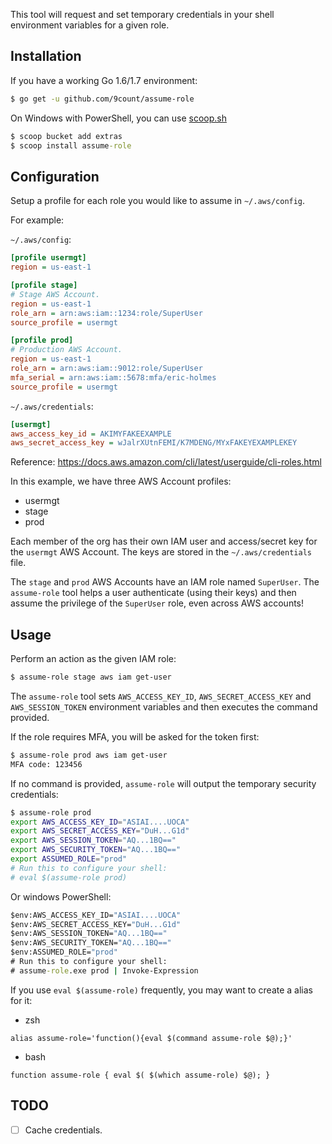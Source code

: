 This tool will request and set temporary credentials in your shell environment variables for a given role.

## Installation

If you have a working Go 1.6/1.7 environment:

```bash
$ go get -u github.com/9count/assume-role
```

On Windows with PowerShell, you can use [scoop.sh](http://scoop.sh/)

```cmd
$ scoop bucket add extras
$ scoop install assume-role
```

## Configuration

Setup a profile for each role you would like to assume in `~/.aws/config`.

For example:

`~/.aws/config`:

```ini
[profile usermgt]
region = us-east-1

[profile stage]
# Stage AWS Account.
region = us-east-1
role_arn = arn:aws:iam::1234:role/SuperUser
source_profile = usermgt

[profile prod]
# Production AWS Account.
region = us-east-1
role_arn = arn:aws:iam::9012:role/SuperUser
mfa_serial = arn:aws:iam::5678:mfa/eric-holmes
source_profile = usermgt
```

`~/.aws/credentials`:

```ini
[usermgt]
aws_access_key_id = AKIMYFAKEEXAMPLE
aws_secret_access_key = wJalrXUtnFEMI/K7MDENG/MYxFAKEYEXAMPLEKEY
```

Reference: https://docs.aws.amazon.com/cli/latest/userguide/cli-roles.html

In this example, we have three AWS Account profiles:

 * usermgt
 * stage
 * prod

Each member of the org has their own IAM user and access/secret key for the `usermgt` AWS Account.
The keys are stored in the `~/.aws/credentials` file.

The `stage` and `prod` AWS Accounts have an IAM role named `SuperUser`.
The `assume-role` tool helps a user authenticate (using their keys) and then assume the privilege of the `SuperUser` role, even across AWS accounts!

## Usage

Perform an action as the given IAM role:

```bash
$ assume-role stage aws iam get-user
```

The `assume-role` tool sets `AWS_ACCESS_KEY_ID`, `AWS_SECRET_ACCESS_KEY` and `AWS_SESSION_TOKEN` environment variables and then executes the command provided.

If the role requires MFA, you will be asked for the token first:

```bash
$ assume-role prod aws iam get-user
MFA code: 123456
```

If no command is provided, `assume-role` will output the temporary security credentials:

```bash
$ assume-role prod
export AWS_ACCESS_KEY_ID="ASIAI....UOCA"
export AWS_SECRET_ACCESS_KEY="DuH...G1d"
export AWS_SESSION_TOKEN="AQ...1BQ=="
export AWS_SECURITY_TOKEN="AQ...1BQ=="
export ASSUMED_ROLE="prod"
# Run this to configure your shell:
# eval $(assume-role prod)
```

Or windows PowerShell:
```cmd
$env:AWS_ACCESS_KEY_ID="ASIAI....UOCA"
$env:AWS_SECRET_ACCESS_KEY="DuH...G1d"
$env:AWS_SESSION_TOKEN="AQ...1BQ=="
$env:AWS_SECURITY_TOKEN="AQ...1BQ=="
$env:ASSUMED_ROLE="prod"
# Run this to configure your shell:
# assume-role.exe prod | Invoke-Expression
```

If you use `eval $(assume-role)` frequently, you may want to create a alias for it:

* zsh
```shell
alias assume-role='function(){eval $(command assume-role $@);}'
```
* bash
```shell
function assume-role { eval $( $(which assume-role) $@); }
```

## TODO

* [ ] Cache credentials.
